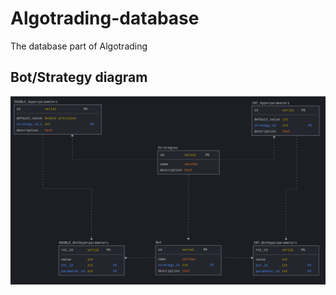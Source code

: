 # Algotrading-database
The database part of Algotrading

## Bot/Strategy diagram

![bs_di](pics/bot_strat_diagram.png)